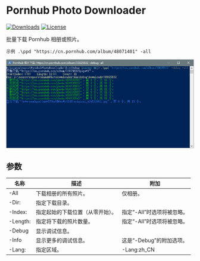 # Pornhub Photo Downloader

<p>
    <a href="https://github.com/nicengi/PornhubPhotoDownloader/releases"><img alt="Downloads" src="https://img.shields.io/github/downloads/nicengi/PornhubPhotoDownloader/total?style=flat-square" /></a>
    <a href="https://github.com/nicengi/PornhubPhotoDownloader/blob/master/LICENSE"><img alt="License" src="https://img.shields.io/github/license/nicengi/PornhubPhotoDownloader?color=39c5bb&style=flat-square" /></a>
</p>

批量下载 Pornhub 相册或照片。

```
示例 .\ppd "https://cn.pornhub.com/album/48071401" -all
```

![00](docs/Images/00.png)

## 参数

| 名称            | 描述                             | 附加                       |
| --------------- | -------------------------------- | -------------------------- |
| -All            | 下载相册的所有照片。             | 仅相册。                   |
| -Dir:<path>     | 指定下载目录。                   |                            |
| -Index:<value>  | 指定起始的下载位置（从零开始）。 | 指定“-All”时选项将被忽略。 |
| -Length:<value> | 指定将下载的照片数量。           | 指定“-All”时选项将被忽略。 |
| -Debug          | 显示调试信息。                   |                            |
| -Info           | 显示更多的调试信息。             | 这是“-Debug”的附加选项。   |
| -Lang:<value>   | 指定区域。                       | -Lang:zh_CN                |

